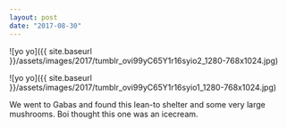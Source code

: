 ```yaml
---
layout: post
date: "2017-08-30"
---
```


![yo yo]({{ site.baseurl }}/assets/images/2017/tumblr_ovi99yC65Y1r16syio2_1280-768x1024.jpg)

![yo yo]({{ site.baseurl }}/assets/images/2017/tumblr_ovi99yC65Y1r16syio1_1280-768x1024.jpg)

We went to Gabas and found this lean-to shelter and some very large mushrooms. Boi thought this one was an icecream.

